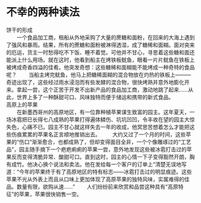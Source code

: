 # 不幸的两种读法

饼干的形成  
　　一个食品加工商，租船从外地采购了大量的蔗糖和面粉，在回来的大海上遇到了强风和暴雨。结果，所有的蔗糖和面粉被淋得透湿，成了糖稀和面糊。面对突来的厄运，货主一时愁得吃不下饭、睡不着觉。可他并不甘心，寻思着这些糖和面还能派上什么用场。就在这时，他看到船主在烤铁板鱿鱼，眼看一片片鱿鱼在铁板上被烤成奇香四溢的佳肴。他突发奇想：这些糖稀和面糊能不能烤成一种奇特的食品呢？ 
　　当船主烤完鱿鱼，他马上把糖稀面糊的混合物放在灼热的铁板上———奇迹出现了，这些经过雨水浸泡而有些发酵的混合物，很快烤熟并意外地膨化开来。拿起一尝，这个正苦于开发不出新产品的食品加工商，激动地跳了起来……从此，世界上多了一种酥甜可口、风味独特而便于储运和携带的新式食品。  
高原上的苹果  
　　在新墨西哥州的高原地区，有一位靠种植苹果谋生致富的园主。这年夏天，一场冰雹把已长得七八成熟的苹果打得遍体鳞伤、坑坑凹凹，令丰收在望的园主大惊失色，心痛不已。园主不甘心就这样失去一年的收成，他冥思苦想着怎么才能把这些伤痕累累的苹果名正言顺地推销出去。 
　　大约又过了一个月的时间，这些苹果的“伤口”渐渐愈合，也都成熟了，但却变得面目全非，一个个像雕琢过的“工艺品”，园主随手摘下一个疤疤痢痢的苹果一尝，意外地发现这些被冰雹打击过的苹果反而变得清脆异常、酸甜可口。直到这时，园主的心情一下子变得豁然开朗，胸有成竹。他决心换个说法和卖法。他在发给每一个客户的订单上“清楚无误地写道：“今年的苹果终于有了高原地区的特有标志——冰雹打击过的明显痕迹。这些苹果不光从外表上而且从口味上更加体现了高原苹果的独特风味，实属难得的佳品。数量有限，欲购从速……” 
　　人们纷纷前来欣赏和品尝这种具有“高原特征”的苹果，苹果很快销售一空。
  
